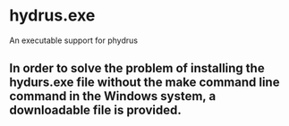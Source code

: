 # hydrus.exe
An executable support for phydrus
## In order to solve the problem of installing the hydurs.exe file without the make command line command in the Windows system, a downloadable file is provided.
